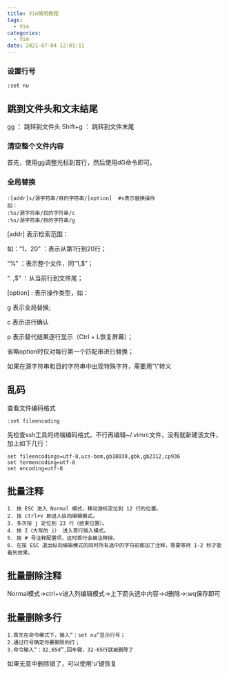 ```yaml
---
title: Vim简明教程
tags:
  - Vim
categories:
  - Vim
date: 2021-07-04 12:01:11
---
```


### 设置行号

```
:set nu
```

## 跳到文件头和文末结尾

gg ： 跳转到文件头 Shift+g ： 跳转到文件末尾

### 清空整个文件内容

首先，使用gg调整光标到首行，然后使用dG命令即可。

### 全局替换

```
:[addr]s/源字符串/目的字符串/[option]  #s表示替换操作
如：
:%s/源字符串/目的字符串/c
:%s/源字符串/目的字符串/g
```

[addr] 表示检索范围：

如：“1，20” ：表示从第1行到20行；

“%” ：表示整个文件，同“1,$”；

“. ,$” ：从当前行到文件尾；

[option] : 表示操作类型，如：

g 表示全局替换;

c 表示进行确认

p 表示替代结果逐行显示（Ctrl + L恢复屏幕）；

省略option时仅对每行第一个匹配串进行替换；

如果在源字符串和目的字符串中出现特殊字符，需要用”\”转义

## 乱码

查看文件编码格式

```
:set fileencoding
```

先检查ssh工具的终端编码格式，不行再编辑~/.vimrc文件，没有就新建该文件，加上如下几行：

```
set fileencodings=utf-8,ucs-bom,gb18030,gbk,gb2312,cp936
set termencoding=utf-8
set encoding=utf-8
```

## 批量注释

```
1. 按 ESC 进入 Normal 模式，移动游标定位到 12 行的位置。
2. 按 ctrl+v 即进入纵向编辑模式。
3. 多次按 j 定位到 23 行（结束位置）。
4. 按 I（大写的 i） 进入首行插入模式。
5. 按 # 号注释配置项，这时首行会被注释掉。
6. 在按 ESC 退出纵向编辑模式的同时所有选中的字符前都加了注释，需要等待 1-2 秒才能看到效果。
```

## 批量删除注释

Normal模式->ctrl+v进入列编辑模式->上下箭头选中内容->d删除->:wq保存即可

## 批量删除多行

```
1.首先在命令模式下，输入“：set nu”显示行号；
2.通过行号确定你要删除的行；
3.命令输入“：32,65d”,回车键，32-65行就被删除了
```

如果无意中删除错了，可以使用‘u’键恢复

